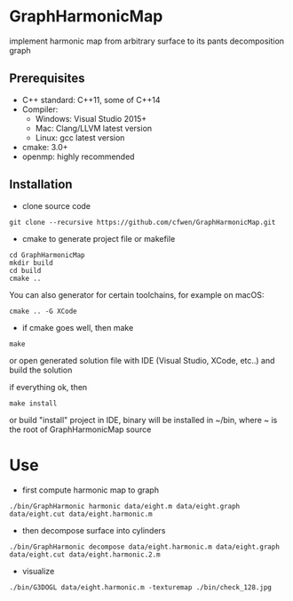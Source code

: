 # GraphHarmonicMap
implement harmonic map from arbitrary surface to its pants decomposition graph

## Prerequisites
* C++ standard: C++11, some of C++14
* Compiler: 
    * Windows: Visual Studio 2015+
    * Mac: Clang/LLVM latest version
    * Linux: gcc  latest version
* cmake: 3.0+
* openmp: highly recommended

## Installation
* clone source code
```
git clone --recursive https://github.com/cfwen/GraphHarmonicMap.git
```
* cmake to generate project file or makefile
```
cd GraphHarmonicMap
mkdir build
cd build
cmake ..
```
You can also generator for certain toolchains, for example on macOS:
```
cmake .. -G XCode
```
* if cmake goes well, then make 
```
make
```
or open generated solution file with IDE (Visual Studio, XCode, etc..) and build the solution

if everything ok, then
```
make install
```
or build "install" project in IDE, binary will be installed in ~/bin, where ~ is the root of GraphHarmonicMap source 

# Use
* first compute harmonic map to graph
```
./bin/GraphHarmonic harmonic data/eight.m data/eight.graph data/eight.cut data/eight.harmonic.m
```
* then decompose surface into cylinders
```
./bin/GraphHarmonic decompose data/eight.harmonic.m data/eight.graph data/eight.cut data/eight.harmonic.2.m
```
* visualize
```
./bin/G3DOGL data/eight.harmonic.m -texturemap ./bin/check_128.jpg
```
